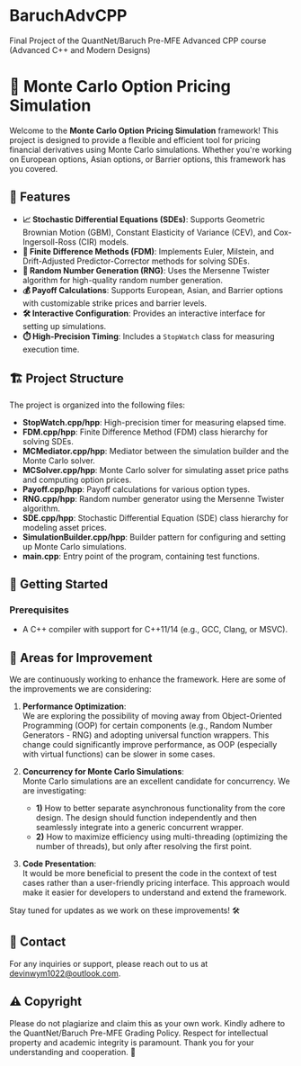 # BaruchAdvCPP
Final Project of the QuantNet/Baruch Pre-MFE Advanced CPP course (Advanced C++ and Modern Designs)

# 🚀 Monte Carlo Option Pricing Simulation

Welcome to the **Monte Carlo Option Pricing Simulation** framework! This project is designed to provide a flexible and efficient tool for pricing financial derivatives using Monte Carlo simulations. Whether you're working on European options, Asian options, or Barrier options, this framework has you covered.

## 🌟 Features

- **📈 Stochastic Differential Equations (SDEs)**: Supports Geometric Brownian Motion (GBM), Constant Elasticity of Variance (CEV), and Cox-Ingersoll-Ross (CIR) models.
- **🧮 Finite Difference Methods (FDM)**: Implements Euler, Milstein, and Drift-Adjusted Predictor-Corrector methods for solving SDEs.
- **🎲 Random Number Generation (RNG)**: Uses the Mersenne Twister algorithm for high-quality random number generation.
- **💰 Payoff Calculations**: Supports European, Asian, and Barrier options with customizable strike prices and barrier levels.
- **🛠️ Interactive Configuration**: Provides an interactive interface for setting up simulations.
- **⏱️ High-Precision Timing**: Includes a `StopWatch` class for measuring execution time.

## 🏗️ Project Structure

The project is organized into the following files:

- **StopWatch.cpp/hpp**: High-precision timer for measuring elapsed time.
- **FDM.cpp/hpp**: Finite Difference Method (FDM) class hierarchy for solving SDEs.
- **MCMediator.cpp/hpp**: Mediator between the simulation builder and the Monte Carlo solver.
- **MCSolver.cpp/hpp**: Monte Carlo solver for simulating asset price paths and computing option prices.
- **Payoff.cpp/hpp**: Payoff calculations for various option types.
- **RNG.cpp/hpp**: Random number generator using the Mersenne Twister algorithm.
- **SDE.cpp/hpp**: Stochastic Differential Equation (SDE) class hierarchy for modeling asset prices.
- **SimulationBuilder.cpp/hpp**: Builder pattern for configuring and setting up Monte Carlo simulations.
- **main.cpp**: Entry point of the program, containing test functions.

## 🚀 Getting Started

### Prerequisites

- A C++ compiler with support for C++11/14 (e.g., GCC, Clang, or MSVC).

## 🚧 Areas for Improvement

We are continuously working to enhance the framework. Here are some of the improvements we are considering:

1. **Performance Optimization**:  
   We are exploring the possibility of moving away from Object-Oriented Programming (OOP) for certain components (e.g., Random Number Generators - RNG) and adopting universal function wrappers. This change could significantly improve performance, as OOP (especially with virtual functions) can be slower in some cases.

2. **Concurrency for Monte Carlo Simulations**:  
   Monte Carlo simulations are an excellent candidate for concurrency. We are investigating:  
   - **1)** How to better separate asynchronous functionality from the core design. The design should function independently and then seamlessly integrate into a generic concurrent wrapper.  
   - **2)** How to maximize efficiency using multi-threading (optimizing the number of threads), but only after resolving the first point.  

3. **Code Presentation**:  
   It would be more beneficial to present the code in the context of test cases rather than a user-friendly pricing interface. This approach would make it easier for developers to understand and extend the framework.

Stay tuned for updates as we work on these improvements! 🛠️

## 📧 Contact

For any inquiries or support, please reach out to us at [devinwym1022@outlook.com](mailto:devinwym1022@outlook.com).

## ⚠️ Copyright
Please do not plagiarize and claim this as your own work. Kindly adhere to the QuantNet/Baruch Pre-MFE Grading Policy. Respect for intellectual property and academic integrity is paramount. Thank you for your understanding and cooperation. 🙏
